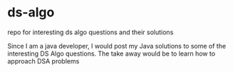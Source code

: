 # ds-algo
repo for interesting ds algo questions and their solutions

Since I am a java developer, I would post my Java solutions to some of the interesting DS Algo questions. The take away would be to learn how to approach DSA problems
